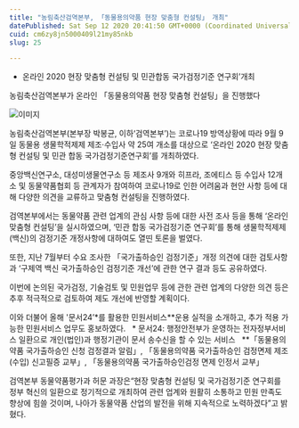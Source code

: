 ```yaml
---
title: "농림축산검역본부, 「동물용의약품 현장 맞춤형 컨설팅」 개최"
datePublished: Sat Sep 12 2020 20:41:50 GMT+0000 (Coordinated Universal Time)
cuid: cm6zy8jn5000409l21my85nkb
slug: 25

---
```



- 온라인 2020 현장 맞춤형 컨설팅 및 민관합동 국가검정기준 연구회’개최

농림축산검역본부가 온라인 「동물용의약품 현장 맞춤형 컨설팅」을 진행했다

![이미지](https://cdn.hashnode.com/res/hashnode/image/upload/v1739246123920/268d5c93-44c6-4a97-a5de-accf9004c7f3.jpeg)

농림축산검역본부(본부장 박봉균, 이하‘검역본부’)는 코로나19 방역상황에 따라 9월 9일 동물용 생물학적제제 제조·수입사 약 25여 개소를 대상으로 ‘온라인 2020 현장 맞춤형 컨설팅 및 민관 합동 국가검정기준연구회’를 개최하였다.

중앙백신연구소, 대성미생물연구소 등 제조사 9개와 히프라, 조에티스 등 수입사 12개소 및 동물약품협회 등 관계자가 참여하여 코로나19로 인한 어려움과 현안 사항 등에 대해 다양한 의견을 교류하고 맞춤형 컨설팅을 진행하였다.

검역본부에서는 동물약품 관련 업계의 관심 사항 등에 대한 사전 조사 등을 통해 ‘온라인 맞춤형 컨설팅’을 실시하였으며, ‘민관 합동 국가검정기준 연구회’를 통해 생물학적제제(백신)의 검정기준 개정사항에 대하여도 열띤 토론을 벌였다.

또한, 지난 7월부터 수요 조사한 「국가출하승인 검정기준」개정 의견에 대한 검토사항과 ‘구제역 백신 국가출하승인 검정기준 개선’에 관한 연구 결과 등도 공유하였다.

이번에 논의된 국가검정, 기술검토 및 민원업무 등에 관한 관련 업계의 다양한 의견 등은 추후 적극적으로 검토하여 제도 개선에 반영할 계획이다.

이와 더불어 올해 '문서24’*를 활용한 민원서비스**운용 실적을 소개하고, 추가 적용 가능한 민원서비스 업무도 홍보하였다.   * 문서24: 행정안전부가 운영하는 전자정부서비스 일환으로 개인(법인)과 행정기관이 문서 송수신을 할 수 있는 서비스   **「동물용의약품 국가출하승인 신청 검정결과 알림」, 「동물용의약품 국가출하승인 검정면제 제조(수입) 신고필증 교부」, 「동물용의약품 국가출하승인검정 면제 인정서 교부」

검역본부 동물약품평가과 허문 과장은“현장 맞춤형 컨설팅 및 국가검정기준 연구회를 정부 혁신의 일환으로 정기적으로 개최하여 관련 업계와 원활히 소통하고 민원 만족도 향상에 힘쓸 것이며, 나아가 동물약품 산업의 발전을 위해 지속적으로 노력하겠다”고 밝혔다.